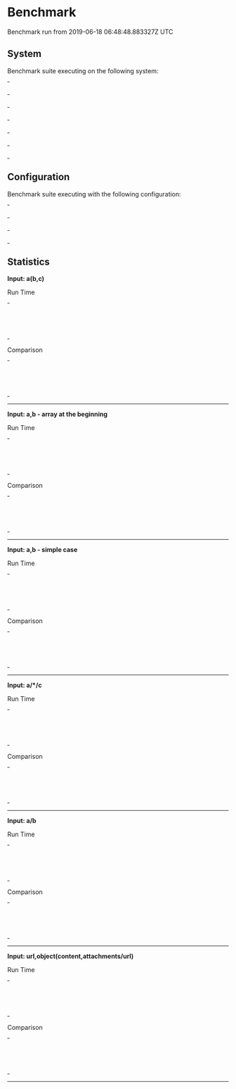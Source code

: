 # Benchmark

Benchmark run from 2019-06-18 06:48:48.883327Z UTC

## System

Benchmark suite executing on the following system:

<table style="width: 1%">
  <tr>
    <th style="width: 1%; white-space: nowrap">Operating System</th>
    <td>macOS</td>
  </tr><tr>
    <th style="white-space: nowrap">CPU Information</th>
    <td style="white-space: nowrap">Intel(R) Core(TM) i7-6660U CPU @ 2.40GHz</td>
  </tr><tr>
    <th style="white-space: nowrap">Number of Available Cores</th>
    <td style="white-space: nowrap">4</td>
  </tr><tr>
    <th style="white-space: nowrap">Available Memory</th>
    <td style="white-space: nowrap">16 GB</td>
  </tr><tr>
    <th style="white-space: nowrap">Elixir Version</th>
    <td style="white-space: nowrap">1.8.1</td>
  </tr><tr>
    <th style="white-space: nowrap">Erlang Version</th>
    <td style="white-space: nowrap">21.3.5</td>
  </tr>
</table>

## Configuration

Benchmark suite executing with the following configuration:

<table style="width: 1%">
  <tr>
    <th style="width: 1%">:time</th>
    <td style="white-space: nowrap">5 s</td>
  </tr><tr>
    <th>:parallel</th>
    <td style="white-space: nowrap">4</td>
  </tr><tr>
    <th>:warmup</th>
    <td style="white-space: nowrap">2 s</td>
  </tr>
</table>

## Statistics



__Input: a(b,c)__

Run Time
<table style="width: 1%">
  <tr>
    <th>Name</th>
    <th style="text-align: right">IPS</th>
    <th style="text-align: right">Average</th>
    <th style="text-align: right">Devitation</th>
    <th style="text-align: right">Median</th>
    <th style="text-align: right">99th&nbsp;%</th>
  </tr>
  <tr>
    <td style="white-space: nowrap">Erlang - grammar</td>
    <td style="white-space: nowrap; text-align: right">173.65 K</td>
    <td style="white-space: nowrap; text-align: right">5.76 μs</td>
    <td style="white-space: nowrap; text-align: right">±971.23%</td>
    <td style="white-space: nowrap; text-align: right">5 μs</td>
    <td style="white-space: nowrap; text-align: right">9 μs</td>
  </tr>
  <tr>
    <td style="white-space: nowrap">Elixir - algorithmic</td>
    <td style="white-space: nowrap; text-align: right">107.97 K</td>
    <td style="white-space: nowrap; text-align: right">9.26 μs</td>
    <td style="white-space: nowrap; text-align: right">±269.75%</td>
    <td style="white-space: nowrap; text-align: right">8 μs</td>
    <td style="white-space: nowrap; text-align: right">17 μs</td>
  </tr>
</table>

Comparison
<table style="width: 1%">
  <tr>
    <th>Name</th>
    <th style="text-align: right">IPS</th>
    <th style="text-align: right">Slower</th>
  <tr>
    <td style="white-space: nowrap">Erlang - grammar</td>
    <td style="white-space: nowrap;text-align: right">173.65 K</td>
    <td>&nbsp;</td>
  </tr>
  <tr>
    <td style="white-space: nowrap">Elixir - algorithmic</td>
    <td style="white-space: nowrap; text-align: right">107.97 K</td>
    <td style="white-space: nowrap; text-align: right">1.61x</td>
  </tr>
</table>


<hr/>

__Input: a,b - array at the beginning__

Run Time
<table style="width: 1%">
  <tr>
    <th>Name</th>
    <th style="text-align: right">IPS</th>
    <th style="text-align: right">Average</th>
    <th style="text-align: right">Devitation</th>
    <th style="text-align: right">Median</th>
    <th style="text-align: right">99th&nbsp;%</th>
  </tr>
  <tr>
    <td style="white-space: nowrap">Erlang - grammar</td>
    <td style="white-space: nowrap; text-align: right">271.28 K</td>
    <td style="white-space: nowrap; text-align: right">3.69 μs</td>
    <td style="white-space: nowrap; text-align: right">±743.06%</td>
    <td style="white-space: nowrap; text-align: right">3 μs</td>
    <td style="white-space: nowrap; text-align: right">5 μs</td>
  </tr>
  <tr>
    <td style="white-space: nowrap">Elixir - algorithmic</td>
    <td style="white-space: nowrap; text-align: right">141.24 K</td>
    <td style="white-space: nowrap; text-align: right">7.08 μs</td>
    <td style="white-space: nowrap; text-align: right">±471.56%</td>
    <td style="white-space: nowrap; text-align: right">6 μs</td>
    <td style="white-space: nowrap; text-align: right">10 μs</td>
  </tr>
</table>

Comparison
<table style="width: 1%">
  <tr>
    <th>Name</th>
    <th style="text-align: right">IPS</th>
    <th style="text-align: right">Slower</th>
  <tr>
    <td style="white-space: nowrap">Erlang - grammar</td>
    <td style="white-space: nowrap;text-align: right">271.28 K</td>
    <td>&nbsp;</td>
  </tr>
  <tr>
    <td style="white-space: nowrap">Elixir - algorithmic</td>
    <td style="white-space: nowrap; text-align: right">141.24 K</td>
    <td style="white-space: nowrap; text-align: right">1.92x</td>
  </tr>
</table>


<hr/>

__Input: a,b - simple case__

Run Time
<table style="width: 1%">
  <tr>
    <th>Name</th>
    <th style="text-align: right">IPS</th>
    <th style="text-align: right">Average</th>
    <th style="text-align: right">Devitation</th>
    <th style="text-align: right">Median</th>
    <th style="text-align: right">99th&nbsp;%</th>
  </tr>
  <tr>
    <td style="white-space: nowrap">Erlang - grammar</td>
    <td style="white-space: nowrap; text-align: right">215.68 K</td>
    <td style="white-space: nowrap; text-align: right">4.64 μs</td>
    <td style="white-space: nowrap; text-align: right">±607.62%</td>
    <td style="white-space: nowrap; text-align: right">4 μs</td>
    <td style="white-space: nowrap; text-align: right">7 μs</td>
  </tr>
  <tr>
    <td style="white-space: nowrap">Elixir - algorithmic</td>
    <td style="white-space: nowrap; text-align: right">116.78 K</td>
    <td style="white-space: nowrap; text-align: right">8.56 μs</td>
    <td style="white-space: nowrap; text-align: right">±512.65%</td>
    <td style="white-space: nowrap; text-align: right">7 μs</td>
    <td style="white-space: nowrap; text-align: right">15 μs</td>
  </tr>
</table>

Comparison
<table style="width: 1%">
  <tr>
    <th>Name</th>
    <th style="text-align: right">IPS</th>
    <th style="text-align: right">Slower</th>
  <tr>
    <td style="white-space: nowrap">Erlang - grammar</td>
    <td style="white-space: nowrap;text-align: right">215.68 K</td>
    <td>&nbsp;</td>
  </tr>
  <tr>
    <td style="white-space: nowrap">Elixir - algorithmic</td>
    <td style="white-space: nowrap; text-align: right">116.78 K</td>
    <td style="white-space: nowrap; text-align: right">1.85x</td>
  </tr>
</table>


<hr/>

__Input: a/*/c__

Run Time
<table style="width: 1%">
  <tr>
    <th>Name</th>
    <th style="text-align: right">IPS</th>
    <th style="text-align: right">Average</th>
    <th style="text-align: right">Devitation</th>
    <th style="text-align: right">Median</th>
    <th style="text-align: right">99th&nbsp;%</th>
  </tr>
  <tr>
    <td style="white-space: nowrap">Erlang - grammar</td>
    <td style="white-space: nowrap; text-align: right">96.00 K</td>
    <td style="white-space: nowrap; text-align: right">10.42 μs</td>
    <td style="white-space: nowrap; text-align: right">±5277.72%</td>
    <td style="white-space: nowrap; text-align: right">5 μs</td>
    <td style="white-space: nowrap; text-align: right">13 μs</td>
  </tr>
  <tr>
    <td style="white-space: nowrap">Elixir - algorithmic</td>
    <td style="white-space: nowrap; text-align: right">65.34 K</td>
    <td style="white-space: nowrap; text-align: right">15.31 μs</td>
    <td style="white-space: nowrap; text-align: right">±1646.25%</td>
    <td style="white-space: nowrap; text-align: right">9 μs</td>
    <td style="white-space: nowrap; text-align: right">51 μs</td>
  </tr>
</table>

Comparison
<table style="width: 1%">
  <tr>
    <th>Name</th>
    <th style="text-align: right">IPS</th>
    <th style="text-align: right">Slower</th>
  <tr>
    <td style="white-space: nowrap">Erlang - grammar</td>
    <td style="white-space: nowrap;text-align: right">96.00 K</td>
    <td>&nbsp;</td>
  </tr>
  <tr>
    <td style="white-space: nowrap">Elixir - algorithmic</td>
    <td style="white-space: nowrap; text-align: right">65.34 K</td>
    <td style="white-space: nowrap; text-align: right">1.47x</td>
  </tr>
</table>


<hr/>

__Input: a/b__

Run Time
<table style="width: 1%">
  <tr>
    <th>Name</th>
    <th style="text-align: right">IPS</th>
    <th style="text-align: right">Average</th>
    <th style="text-align: right">Devitation</th>
    <th style="text-align: right">Median</th>
    <th style="text-align: right">99th&nbsp;%</th>
  </tr>
  <tr>
    <td style="white-space: nowrap">Erlang - grammar</td>
    <td style="white-space: nowrap; text-align: right">303.28 K</td>
    <td style="white-space: nowrap; text-align: right">3.30 μs</td>
    <td style="white-space: nowrap; text-align: right">±1393.17%</td>
    <td style="white-space: nowrap; text-align: right">3 μs</td>
    <td style="white-space: nowrap; text-align: right">5 μs</td>
  </tr>
  <tr>
    <td style="white-space: nowrap">Elixir - algorithmic</td>
    <td style="white-space: nowrap; text-align: right">137.25 K</td>
    <td style="white-space: nowrap; text-align: right">7.29 μs</td>
    <td style="white-space: nowrap; text-align: right">±1252.38%</td>
    <td style="white-space: nowrap; text-align: right">5 μs</td>
    <td style="white-space: nowrap; text-align: right">14 μs</td>
  </tr>
</table>

Comparison
<table style="width: 1%">
  <tr>
    <th>Name</th>
    <th style="text-align: right">IPS</th>
    <th style="text-align: right">Slower</th>
  <tr>
    <td style="white-space: nowrap">Erlang - grammar</td>
    <td style="white-space: nowrap;text-align: right">303.28 K</td>
    <td>&nbsp;</td>
  </tr>
  <tr>
    <td style="white-space: nowrap">Elixir - algorithmic</td>
    <td style="white-space: nowrap; text-align: right">137.25 K</td>
    <td style="white-space: nowrap; text-align: right">2.21x</td>
  </tr>
</table>


<hr/>

__Input: url,object(content,attachments/url)__

Run Time
<table style="width: 1%">
  <tr>
    <th>Name</th>
    <th style="text-align: right">IPS</th>
    <th style="text-align: right">Average</th>
    <th style="text-align: right">Devitation</th>
    <th style="text-align: right">Median</th>
    <th style="text-align: right">99th&nbsp;%</th>
  </tr>
  <tr>
    <td style="white-space: nowrap">Erlang - grammar</td>
    <td style="white-space: nowrap; text-align: right">89.36 K</td>
    <td style="white-space: nowrap; text-align: right">11.19 μs</td>
    <td style="white-space: nowrap; text-align: right">±443.08%</td>
    <td style="white-space: nowrap; text-align: right">10 μs</td>
    <td style="white-space: nowrap; text-align: right">17 μs</td>
  </tr>
  <tr>
    <td style="white-space: nowrap">Elixir - algorithmic</td>
    <td style="white-space: nowrap; text-align: right">32.41 K</td>
    <td style="white-space: nowrap; text-align: right">30.86 μs</td>
    <td style="white-space: nowrap; text-align: right">±212.68%</td>
    <td style="white-space: nowrap; text-align: right">29 μs</td>
    <td style="white-space: nowrap; text-align: right">56 μs</td>
  </tr>
</table>

Comparison
<table style="width: 1%">
  <tr>
    <th>Name</th>
    <th style="text-align: right">IPS</th>
    <th style="text-align: right">Slower</th>
  <tr>
    <td style="white-space: nowrap">Erlang - grammar</td>
    <td style="white-space: nowrap;text-align: right">89.36 K</td>
    <td>&nbsp;</td>
  </tr>
  <tr>
    <td style="white-space: nowrap">Elixir - algorithmic</td>
    <td style="white-space: nowrap; text-align: right">32.41 K</td>
    <td style="white-space: nowrap; text-align: right">2.76x</td>
  </tr>
</table>


<hr/>

